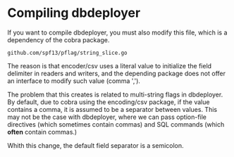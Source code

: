 # Compiling dbdeployer
If you want to compile dbdeployer, you must also modify this file, which is a dependency of the cobra package.

    github.com/spf13/pflag/string_slice.go

The reason is that encoder/csv uses a literal value to initialize the field delimiter in readers and writers, and the depending package does not offer an interface to modify such value (comma ',').

The problem that this creates is related to multi-string flags in dbdeployer. By default, due to cobra using the encoding/csv package, if the value contains a comma, it is assumed to be a separator between values. This may not be the case with dbdeployer, where we can pass option-file directives (which sometimes contain commas) and SQL commands (which **often** contain commas.)

Whith this change, the default field separator is a semicolon.
